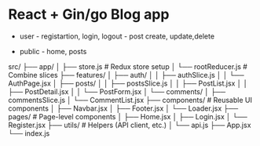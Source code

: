 # React + Gin/go Blog app

- user - registartion, login, logout - post create, update,delete

- public - home, posts




src/
 ├── app/
 │   ├── store.js          # Redux store setup
 │   └── rootReducer.js    # Combine slices
 ├── features/
 │   ├── auth/
 │   │   ├── authSlice.js
 │   │   └── AuthPage.jsx
 │   ├── posts/
 │   │   ├── postsSlice.js
 │   │   ├── PostList.jsx
 │   │   ├── PostDetail.jsx
 │   │   └── PostForm.jsx
 │   └── comments/
 │       ├── commentsSlice.js
 │       └── CommentList.jsx
 ├── components/           # Reusable UI components
 │   ├── Navbar.jsx
 │   ├── Footer.jsx
 │   └── Loader.jsx
 ├── pages/                # Page-level components
 │   ├── Home.jsx
 │   ├── Login.jsx
 │   └── Register.jsx
 ├── utils/                # Helpers (API client, etc.)
 │   └── api.js
 ├── App.jsx
 └── index.js
